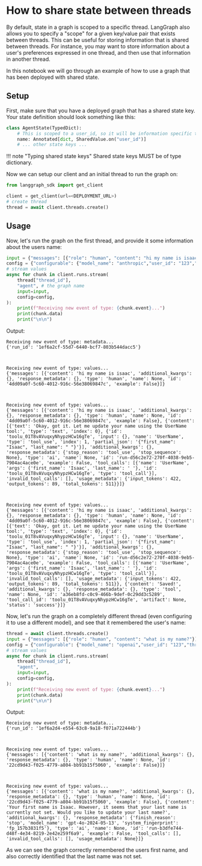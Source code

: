# How to share state between threads

By default, state in a graph is scoped to a specific thread. LangGraph also allows you to specify a "scope" for a given key/value pair that exists between threads. This can be useful for storing information that is shared between threads. For instance, you may want to store information about a user's preferences expressed in one thread, and then use that information in another thread.

In this notebook we will go through an example of how to use a graph that has been deployed with shared state.

## Setup

First, make sure that you have a deployed graph that has a shared state key. Your state definition should look something like this:

```python
class AgentState(TypedDict):
    # This is scoped to a user_id, so it will be information specific to each user
    name: Annotated[dict, SharedValue.on("user_id")]
    # ... other state keys ...
```
!!! note "Typing shared state keys"
    Shared state keys MUST be of type dictionary.

Now we can setup our client and an initial thread to run the graph on:

```python
from langgraph_sdk import get_client

client = get_client(url=<DEPLOYMENT_URL>)
# create thread
thread = await client.threads.create()
```

## Usage

Now, let's run the graph on the first thread, and provide it some information about the users name:

```python
input = {"messages": [{"role": "human", "content": "hi my name is isaac"}]}
config = {"configurable": {"model_name": "anthropic","user_id": "123","thread_id": thread["thread_id"]}}
# stream values
async for chunk in client.runs.stream(
    thread["thread_id"],
    "agent", # the graph name
    input=input,
    config=config,
):
    print(f"Receiving new event of type: {chunk.event}...")
    print(chunk.data)
    print("\n\n")
```

Output:

    Receiving new event of type: metadata...
    {'run_id': '1ef6a2cf-55d7-6440-bcf7-803b544dacc5'}



    Receiving new event of type: values...
    {'messages': [{'content': 'hi my name is isaac', 'additional_kwargs': {}, 'response_metadata': {}, 'type': 'human', 'name': None, 'id': '4dd09a0f-5c60-4012-916c-56e38069847c', 'example': False}]}



    Receiving new event of type: values...
    {'messages': [{'content': 'hi my name is isaac', 'additional_kwargs': {}, 'response_metadata': {}, 'type': 'human', 'name': None, 'id': '4dd09a0f-5c60-4012-916c-56e38069847c', 'example': False}, {'content': [{'text': 'Okay, got it. Let me update your name using the UserName tool:', 'type': 'text', 'index': 0}, {'id': 'toolu_01T8vAVuqxyNhypzHCw16gTe', 'input': {}, 'name': 'UserName', 'type': 'tool_use', 'index': 1, 'partial_json': '{"first_name": "Isaac", "last_name": " "}'}], 'additional_kwargs': {}, 'response_metadata': {'stop_reason': 'tool_use', 'stop_sequence': None}, 'type': 'ai', 'name': None, 'id': 'run-d56c2e72-270f-4038-9eb5-7904ac4ace0e', 'example': False, 'tool_calls': [{'name': 'UserName', 'args': {'first_name': 'Isaac', 'last_name': ' '}, 'id': 'toolu_01T8vAVuqxyNhypzHCw16gTe', 'type': 'tool_call'}], 'invalid_tool_calls': [], 'usage_metadata': {'input_tokens': 422, 'output_tokens': 89, 'total_tokens': 511}}]}



    Receiving new event of type: values...
    {'messages': [{'content': 'hi my name is isaac', 'additional_kwargs': {}, 'response_metadata': {}, 'type': 'human', 'name': None, 'id': '4dd09a0f-5c60-4012-916c-56e38069847c', 'example': False}, {'content': [{'text': 'Okay, got it. Let me update your name using the UserName tool:', 'type': 'text', 'index': 0}, {'id': 'toolu_01T8vAVuqxyNhypzHCw16gTe', 'input': {}, 'name': 'UserName', 'type': 'tool_use', 'index': 1, 'partial_json': '{"first_name": "Isaac", "last_name": " "}'}], 'additional_kwargs': {}, 'response_metadata': {'stop_reason': 'tool_use', 'stop_sequence': None}, 'type': 'ai', 'name': None, 'id': 'run-d56c2e72-270f-4038-9eb5-7904ac4ace0e', 'example': False, 'tool_calls': [{'name': 'UserName', 'args': {'first_name': 'Isaac', 'last_name': ' '}, 'id': 'toolu_01T8vAVuqxyNhypzHCw16gTe', 'type': 'tool_call'}], 'invalid_tool_calls': [], 'usage_metadata': {'input_tokens': 422, 'output_tokens': 89, 'total_tokens': 511}}, {'content': 'Saved!', 'additional_kwargs': {}, 'response_metadata': {}, 'type': 'tool', 'name': None, 'id': 'a36eb8fd-c0c9-466b-9def-0c29dd3c5289', 'tool_call_id': 'toolu_01T8vAVuqxyNhypzHCw16gTe', 'artifact': None, 'status': 'success'}]}

Now, let's run the graph on a completely different thread (even configuring it to use a different model), and see that it remembered the user's name:

```python
thread = await client.threads.create()
input = {"messages": [{"role": "human", "content": "what is my name?"}]}
config = {"configurable": {"model_name": "openai","user_id": "123","thread_id": thread["thread_id"]}}
# stream values
async for chunk in client.runs.stream(
    thread["thread_id"],
    "agent", 
    input=input,
    config=config,
):
    print(f"Receiving new event of type: {chunk.event}...")
    print(chunk.data)
    print("\n\n")
```

Output:

    Receiving new event of type: metadata...
    {'run_id': '1ef6a2d4-e554-63c8-9a18-f071a722444b'}



    Receiving new event of type: values...
    {'messages': [{'content': 'what is my name?', 'additional_kwargs': {}, 'response_metadata': {}, 'type': 'human', 'name': None, 'id': '22cd9d43-f025-4779-a804-bb91b15f5060', 'example': False}]}



    Receiving new event of type: values...
    {'messages': [{'content': 'what is my name?', 'additional_kwargs': {}, 'response_metadata': {}, 'type': 'human', 'name': None, 'id': '22cd9d43-f025-4779-a804-bb91b15f5060', 'example': False}, {'content': 'Your first name is Isaac. However, it seems that your last name is currently not set. Would you like to update your last name?', 'additional_kwargs': {}, 'response_metadata': {'finish_reason': 'stop', 'model_name': 'gpt-4o-2024-05-13', 'system_fingerprint': 'fp_157b3831f5'}, 'type': 'ai', 'name': None, 'id': 'run-b3dfe744-d48f-4e34-8219-2e42e259f6a9', 'example': False, 'tool_calls': [], 'invalid_tool_calls': [], 'usage_metadata': None}]}

As we can see the graph correctly remembered the users first name, and also correctly identified that the last name was not set.